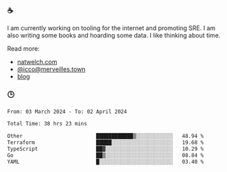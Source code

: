 ### ☕

I am currently working on tooling for the internet and promoting SRE. I am also writing some books and hoarding some data. I like thinking about time. 

Read more:

 - [natwelch.com](https://natwelch.com)
 - [@icco@merveilles.town](https://merveilles.town/@icco)
 - [blog](https://writing.natwelch.com)

### 🕒

<!--START_SECTION:waka-->

```txt
From: 03 March 2024 - To: 02 April 2024

Total Time: 38 hrs 23 mins

Other                        ████████████▒░░░░░░░░░░░░   48.94 %
Terraform                    █████░░░░░░░░░░░░░░░░░░░░   19.68 %
TypeScript                   ██▓░░░░░░░░░░░░░░░░░░░░░░   10.29 %
Go                           ██▒░░░░░░░░░░░░░░░░░░░░░░   08.84 %
YAML                         █░░░░░░░░░░░░░░░░░░░░░░░░   03.40 %
```

<!--END_SECTION:waka-->
